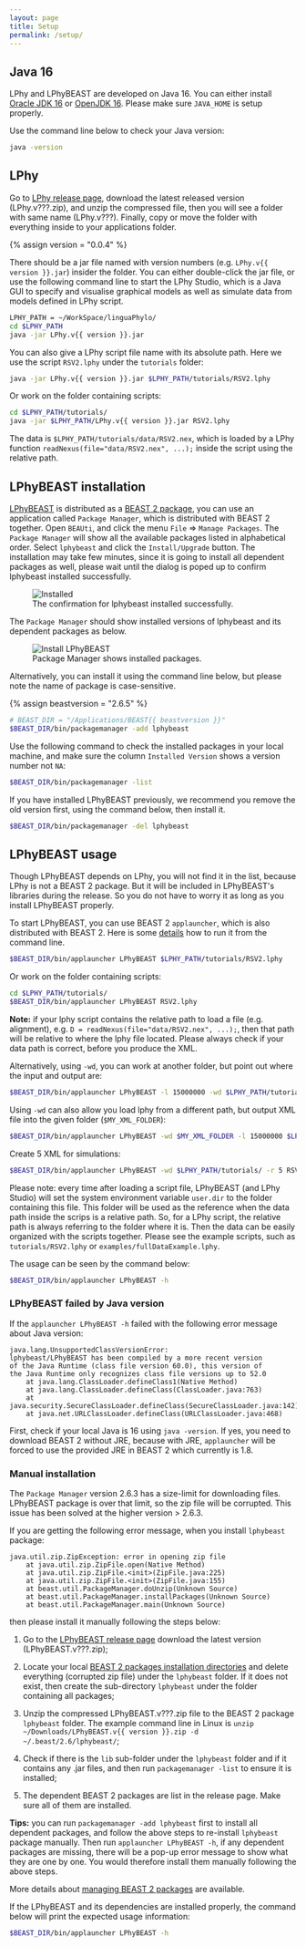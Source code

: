```yaml
---
layout: page
title: Setup
permalink: /setup/
---
```


## Java 16

LPhy and LPhyBEAST are developed on Java 16. 
You can either install [Oracle JDK 16](https://www.oracle.com/java/technologies/javase-jdk16-downloads.html) 
or [OpenJDK 16](https://jdk.java.net/16/). Please make sure `JAVA_HOME` is setup properly.

Use the command line below to check your Java version:

```bash
java -version
```

## LPhy 

Go to [LPhy release page](https://github.com/LinguaPhylo/linguaPhylo/releases), 
download the latest released version (LPhy.v???.zip), and unzip the compressed file, 
then you will see a folder with same name (LPhy.v???). 
Finally, copy or move the folder with everything inside to your applications folder.

{% assign version = "0.0.4" %}

There should be a jar file named with version numbers (e.g. `LPhy.v{{ version }}.jar`) insider the folder.
You can either double-click the jar file, or use the following command line to start the LPhy Studio, 
which is a Java GUI to specify and visualise graphical models 
as well as simulate data from models defined in LPhy script.

```bash
LPHY_PATH = ~/WorkSpace/linguaPhylo/
cd $LPHY_PATH
java -jar LPhy.v{{ version }}.jar
```

You can also give a LPhy script file name with its absolute path. 
Here we use the script `RSV2.lphy` under the `tutorials` folder:

```bash
java -jar LPhy.v{{ version }}.jar $LPHY_PATH/tutorials/RSV2.lphy
```

Or work on the folder containing scripts:

```bash
cd $LPHY_PATH/tutorials/
java -jar $LPHY_PATH/LPhy.v{{ version }}.jar RSV2.lphy
```

The data is `$LPHY_PATH/tutorials/data/RSV2.nex`, which is loaded by a LPhy function
`readNexus(file="data/RSV2.nex", ...);` inside the script using the relative path.


## LPhyBEAST installation

[LPhyBEAST](https://github.com/LinguaPhylo/LPhyBeast/releases) is distributed as a [BEAST 2 package](https://www.beast2.org/managing-packages/),
you can use an application called `Package Manager`, which is distributed with BEAST 2 together.
Open `BEAUti`, and click the menu `File` => `Manage Packages`. 
The `Package Manager` will show all the available packages listed in alphabetical order.
Select `lphybeast` and click the `Install/Upgrade` button. 
The installation may take few minutes, since it is going to install all dependent packages as well, 
please wait until the dialog is poped up to confirm lphybeast installed successfully.

<figure class="image">
  <img src="Installed.png" alt="Installed">
  <figcaption>The confirmation for lphybeast installed successfully.</figcaption>
</figure>
 

The `Package Manager` should show installed versions of lphybeast and its dependent packages as below. 

<figure class="image">
  <img src="InstallLPhyBEAST.png" alt="Install LPhyBEAST">
  <figcaption>Package Manager shows installed packages.</figcaption>
</figure>

Alternatively, you can install it using the command line below, but please note the name of package is case-sensitive.

{% assign beastversion = "2.6.5" %}

```bash
# BEAST_DIR = "/Applications/BEAST{{ beastversion }}"
$BEAST_DIR/bin/packagemanager -add lphybeast 
```

Use the following command to check the installed packages in your local machine, 
and make sure the column `Installed Version` shows a version number not `NA`:

```bash
$BEAST_DIR/bin/packagemanager -list 
```

If you have installed LPhyBEAST previously, we recommend you remove the old version first,
using the command below, then install it.

```bash
$BEAST_DIR/bin/packagemanager -del lphybeast 
```


## LPhyBEAST usage

Though LPhyBEAST depends on LPhy, you will not find it in the list, because LPhy is not a BEAST 2 package. 
But it will be included in LPhyBEAST's libraries during the release. 
So you do not have to worry it as long as you install LPhyBEAST properly. 

To start LPhyBEAST, you can use BEAST 2 `applauncher`, which is also distributed with BEAST 2.
Here is some [details](https://www.beast2.org/2019/09/26/command-line-tricks.html) how to run it from the command line.

```bash
$BEAST_DIR/bin/applauncher LPhyBEAST $LPHY_PATH/tutorials/RSV2.lphy
```

Or work on the folder containing scripts:

```bash
cd $LPHY_PATH/tutorials/
$BEAST_DIR/bin/applauncher LPhyBEAST RSV2.lphy
```

**Note:** if your lphy script contains the relative path to load a file (e.g. alignment), 
e.g. `D = readNexus(file="data/RSV2.nex", ...);`, then that path will be relative to where the lphy file located. 
Please always check if your data path is correct, before you produce the XML.   
  

Alternatively, using `-wd`, you can work at another folder, but point out where the input and output are:

```bash
$BEAST_DIR/bin/applauncher LPhyBEAST -l 15000000 -wd $LPHY_PATH/tutorials/ -o RSV2long.xml RSV2.lphy
```

Using `-wd` can also allow you load lphy from a different path, 
but output XML file into the given folder (`$MY_XML_FOLDER`):

```bash
$BEAST_DIR/bin/applauncher LPhyBEAST -wd $MY_XML_FOLDER -l 15000000 $LPHY_PATH/tutorials/RSV2.lphy
```

Create 5 XML for simulations:
```bash
$BEAST_DIR/bin/applauncher LPhyBEAST -wd $LPHY_PATH/tutorials/ -r 5 RSV2.lphy
```

Please note: every time after loading a script file, LPhyBEAST (and LPhy Studio) will set the system environment variable `user.dir` to the folder containing this file. This folder will be used as the reference when the data path inside the scrips is a relative path. So, for a LPhy script, the relative path is always referring to the folder where it is. Then the data can be easily organized with the scripts together.
Please see the example scripts, such as `tutorials/RSV2.lphy` or `examples/fullDataExample.lphy`.

The usage can be seen by the command below:

```bash
$BEAST_DIR/bin/applauncher LPhyBEAST -h
```


### LPhyBEAST failed by Java version

If the `applauncher LPhyBEAST -h` failed with the following error message about Java version:

```
java.lang.UnsupportedClassVersionError: 
lphybeast/LPhyBEAST has been compiled by a more recent version 
of the Java Runtime (class file version 60.0), this version of 
the Java Runtime only recognizes class file versions up to 52.0
	at java.lang.ClassLoader.defineClass1(Native Method)
	at java.lang.ClassLoader.defineClass(ClassLoader.java:763)
	at java.security.SecureClassLoader.defineClass(SecureClassLoader.java:142)
	at java.net.URLClassLoader.defineClass(URLClassLoader.java:468)
```

First, check if your local Java is 16 using `java -version`. 
If yes, you need to download BEAST 2 without JRE, because with JRE, 
`applauncher` will be forced to use the provided JRE in BEAST 2 which currently is 1.8.



### Manual installation

The `Package Manager` version 2.6.3 has a size-limit for downloading files. 
LPhyBEAST package is over that limit, so the zip file will be corrupted.
This issue has been solved at the higher version > 2.6.3.

If you are getting the following error message, when you install `lphybeast` package:

```
java.util.zip.ZipException: error in opening zip file
	at java.util.zip.ZipFile.open(Native Method)
	at java.util.zip.ZipFile.<init>(ZipFile.java:225)
	at java.util.zip.ZipFile.<init>(ZipFile.java:155)
	at beast.util.PackageManager.doUnzip(Unknown Source)
	at beast.util.PackageManager.installPackages(Unknown Source)
	at beast.util.PackageManager.main(Unknown Source)
```

then please install it manually following the steps below:

1. Go to the [LPhyBEAST release page](https://github.com/LinguaPhylo/LPhyBeast/releases)
download the latest version (LPhyBEAST.v???.zip);

2. Locate your local [BEAST 2 packages installation directories](https://www.beast2.org/managing-packages/) 
and delete everything (corrupted zip file) under the `lphybeast` folder.
If it does not exist, then create the sub-directory `lphybeast` under the folder containing all packages;

3. Unzip the compressed LPhyBEAST.v???.zip file to the BEAST 2 package `lphybeast` folder. 
The example command line in Linux is 
`unzip  ~/Downloads/LPhyBEAST.v{{ version }}.zip -d ~/.beast/2.6/lphybeast/`;

4. Check if there is the `lib` sub-folder under the `lphybeast` folder and if it contains any .jar files, 
and then run `packagemanager -list` to ensure it is installed;

5. The dependent BEAST 2 packages are list in the release page. Make sure all of them are installed. 

__Tips:__ you can run `packagemanager -add lphybeast` first to install all dependent packages, 
and follow the above steps to re-install `lphybeast` package manually.
Then run `applauncher LPhyBEAST -h`, if any dependent packages are missing, there will be a pop-up error message to show what they are one by one. You would therefore install them manually following the above steps.


More details about [managing BEAST 2 packages](https://www.beast2.org/managing-packages/) are available.

If the LPhyBEAST and its dependencies are installed properly, the command below will print the expected usage information: 

```bash
$BEAST_DIR/bin/applauncher LPhyBEAST -h
```